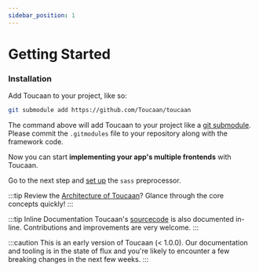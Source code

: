 ```yaml
---
sidebar_position: 1
---
```


# Getting Started

### Installation

Add Toucaan to your project, like so: 



```bash title="in/your/project/at/root/"
git submodule add https://github.com/Toucaan/toucaan
```

The command above will add Toucaan to your project like a [git submodule](https://git-scm.com/book/en/v2/Git-Tools-Submodules). Please commit the `.gitmodules` file to your repository along with the framework code.

Now you can start **implementing your app's multiple frontends** with Toucaan. 

Go to the next step and [set up](./preprocessor) the `sass` preprocessor.


:::tip
Review the [Architecture of Toucaan](core-concepts/architecture)? Glance through the core concepts quickly!
:::

:::tip Inline Documentation
Toucaan's [sourcecode](https://github.com/Toucaan/toucaan) is also documented in-line. Contributions and improvements are very welcome.
:::

:::caution
This is an early version of Toucaan (< 1.0.0). Our documentation and tooling is in the state of flux and you're likely to encounter a few breaking changes in the next few weeks. 
:::

